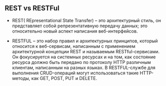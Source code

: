 ## REST vs RESTFul

- REST( REpresentational State Transfer) – это архитектурный стиль, он представляет собой репрезентативную передачу данных; это относительно новый аспект написания веб-интерфейсов.

- RESTFUL – это набор правил и архитектурных принципов, который относится к веб-сервисам, написанным с применением архитектурной концепции REST и называемым RESTful-сервисами. Он фокусируется на системных ресурсах и на том, как состояние ресурса должно быть передано по протоколу HTTP различным клиентам, написанным на разных языках. В RESTFUL-службе для выполнения CRUD-операций могут использоваться такие HTTP-методы, как GET, POST, PUT и DELETE.
